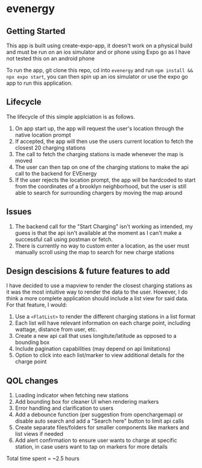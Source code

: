 # evenergy

## Getting Started

This app is built using create-expo-app, it doesn't work on a physical build and must be run on an ios simulator and or phone using Expo go as I have not tested this on an android phone

To run the app, git clone this repo, cd into `evenergy` and run `npm install && npx expo start`, you can then spin up an ios simulator or use the expo go app to run this application.

## Lifecycle

The lifecycle of this simple applciation is as follows.

1. On app start up, the app will request the user's location through the native location prompt
2. If accepted, the app will then use the users current location to fetch the closest 20 charging stations
3. The call to fetch the charging stations is made whenever the map is moved
4. The user can then tap on one of the charging stations to make the api call to the backend for EVEnergy
5. If the user rejects the location prompt, the app will be hardcoded to start from the coordinates of a brooklyn neighborhood, but the user is still able to search for surrounding chargers by moving the map around

## Issues

1. The backend call for the "Start Charging" isn't working as intended, my guess is that the api isn't available at the moment as I can't make a successful call using postman or fetch.
2. There is currently no way to custom enter a location, as the user must manually scroll using the map to search for new charge stations

## Design descisions & future features to add

I have decided to use a mapview to render the closest charging stations as it was the most intuitive way to render the data to the user. However, I do think a more complete application should include a list view for said data. For that feature, I would:

1. Use a `<FlatList>` to render the different charging stations in a list format
2. Each list will have relevant information on each charge point, including wattage, distance from user, etc.
3. Create a new api call that uses longitute/latitude as opposed to a bounding box
4. Include pagination capabilities (may depend on api limitations)
5. Option to click into each list/marker to view additional details for the charge point

## QOL changes

1. Loading indicator when fetching new stations
2. Add bounding box for cleaner UI when rendering markers
3. Error handling and clarification to users
4. Add a debounce function (per suggestion from openchargemap) or disable auto search and add a "Search here" button to limit api calls
5. Create separate files/folders for smaller components like markers and list views if needed
6. Add alert confirmation to ensure user wants to charge at specific station, in case users want to tap on markers for more details

Total time spent = ~2.5 hours
